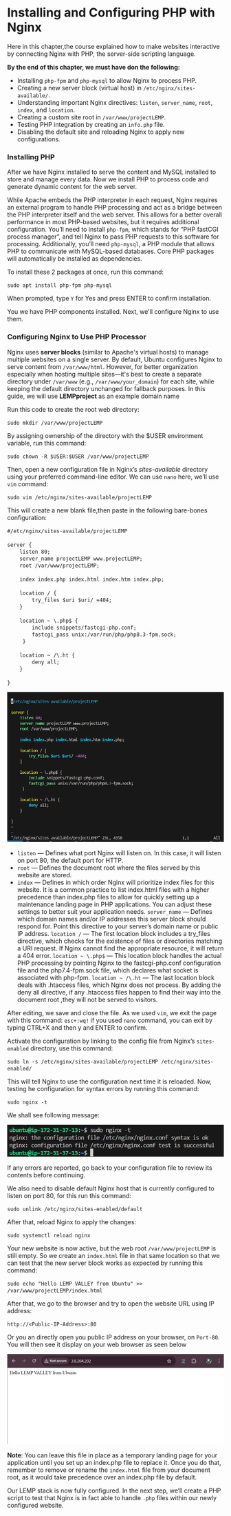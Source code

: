 # Installing and Configuring PHP with Nginx

Here in this chapter,the course explained how to make websites interactive by connecting Nginx with PHP, the server-side scripting language.

**By the end of this chapter, we must have don the following:**
- Installing `php-fpm` and `php-mysql` to allow Nginx to process PHP.
- Creating a new server block (virtual host) in `/etc/nginx/sites-available/`.
- Understanding important Nginx directives: `listen`, `server_name`, `root`, `index`, and `location`.
- Creating a custom site root in `/var/www/projectLEMP`.
- Testing PHP integration by creating an `info.php` file.
- Disabling the default site and reloading Nginx to apply new configurations.

### Installing PHP

After we have Nginx installed to serve the content and MySQL installed to store and manage every data. Now we install PHP to process code and generate dynamic content for the web server.

While Apache embeds the PHP interpreter in each request, Nginx requires an external program to handle PHP processing and act as a bridge between the PHP interpreter itself and the web server. This allows for a better overall performance in most PHP-based websites, but it requires additional configuration. You’ll need to install `php-fpm`, which stands for “PHP fastCGI process manager”, and tell Nginx to pass PHP requests to this software for processing. Additionally, you’ll need `php-mysql`, a PHP module that allows PHP to communicate with MySQL-based databases. Core PHP packages will automatically be installed as dependencies.

To install these 2 packages at once, run this command:

```
sudo apt install php-fpm php-mysql
```

When prompted, type `Y` for Yes and press ENTER to confirm installation.

You we have PHP components installed. Next, we'll configure Nginx to use them.


### Configuring Nginx to Use PHP Processor

Nginx uses **server blocks** (similar to Apache's virtual hosts) to manage multiple websites on a single server. By default, Ubuntu configures Nginx to serve content from `/var/www/html`. However, for better organization especially when hosting multiple sites—it's best to create a separate directory under `/var/www` (e.g., `/var/www/your_domain`) for each site, while keeping the default directory unchanged for fallback purposes. In this guide, we will use **LEMPproject** as an example domain name

Run this code to create the root web directory:

```
sudo mkdir /var/www/projectLEMP
```

By assigning ownership of the directory with the $USER environment variable, run this command:

```
sudo chown -R $USER:$USER /var/www/projectLEMP
```
Then, open a new configuration file in Nginx’s *sites-available* directory using your preferred command-line editor. We can use `nano` here, we’ll use `vim` command:

```
sudo vim /etc/nginx/sites-available/projectLEMP
```

This will create a new blank file,then paste in the following bare-bones configuration:

```
#/etc/nginx/sites-available/projectLEMP

server {
    listen 80;
    server_name projectLEMP www.projectLEMP;
    root /var/www/projectLEMP;

    index index.php index.html index.htm index.php;

    location / {
        try_files $uri $uri/ =404;
    }

    location ~ \.php$ {
        include snippets/fastcgi-php.conf;
        fastcgi_pass unix:/var/run/php/php8.3-fpm.sock;
     }

    location ~ /\.ht {
        deny all;
    }

}
```


![image105](Images/image105.png)

- `listen` — Defines what port Nginx will listen on. In this case, it will listen on port 80, the default port for HTTP.
- `root` — Defines the document root where the files served by this website are stored.
- `index` — Defines in which order Nginx will prioritize index files for this website. It is a common practice to list index.html files with a higher precedence than index.php files to allow for quickly setting up a maintenance landing page in PHP applications. You can adjust these settings to better suit your application needs.
`server_name` — Defines which domain names and/or IP addresses this server block should respond for. Point this directive to your server’s domain name or public IP address.
`location /` — The first location block includes a try_files directive, which checks for the existence of files or directories matching a URI request. If Nginx cannot find the appropriate resource, it will return a 404 error.
`location ~ \.php$` — This location block handles the actual PHP processing by pointing Nginx to the fastcgi-php.conf configuration file and the php7.4-fpm.sock file, which declares what socket is associated with php-fpm.
`location ~ /\.ht` — The last location block deals with .htaccess files, which Nginx does not process. By adding the deny all directive, if any .htaccess files happen to find their way into the document root ,they will not be served to visitors.

After editing, we save and close the file. As we used `vim`, we exit the page with this command: `esc+:wq!` if you used `nano` command, you can exit by typing CTRL+X and then y and ENTER to confirm.

Activate the configuration by linking to the config file from Nginx’s `sites-enabled` directory, use this command:

```
sudo ln -s /etc/nginx/sites-available/projectLEMP /etc/nginx/sites-enabled/
```

This will tell Nginx to use the configuration next time it is reloaded. 
Now, testing he configuration for syntax errors by running this command:

```
sudo nginx -t
```
We shall see following message:

![image102](Images/image102.png)

If any errors are reported, go back to your configuration file to review its contents before continuing.

We also need to disable default Nginx host that is currently configured to listen on port 80, for this run this command:

```
sudo unlink /etc/nginx/sites-enabled/default
```
After that, reload Nginx to apply the changes:

```
sudo systemctl reload nginx
```
Your new website is now active, but the web root `/var/www/projectLEMP` is still empty. So we create an `index.html` file in that same location so that we can test that the new server block works as expected by running this command:

```
sudo echo "Hello LEMP VALLEY from Ubuntu" >> /var/www/projectLEMP/index.html
```
After that, we go to the browser and try to open the website URL using IP address:

```
http://<Public-IP-Address>:80
```
Or you an directly open you public IP address on your browser, on `Port-80`. You will then see it display on your web browser as seen below

![image103](Images/image103.png)

**Note**: You can leave this file in place as a temporary landing page for your application until you set up an index.php file to replace it. Once you do that, remember to remove or rename the `index.html` file from your document root, as it would take precedence over an index.php file by default.

Our LEMP stack is now fully configured. In the next step, we’ll create a PHP script to test that Nginx is in fact able to handle `.php` files within our newly configured website.